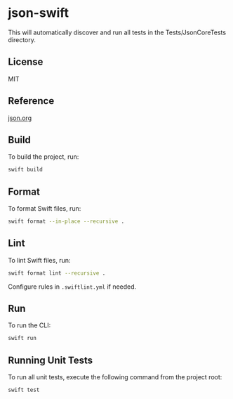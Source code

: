 # json-swift

This will automatically discover and run all tests in the Tests/JsonCoreTests directory.

## License

MIT

## Reference

[json.org](https://www.json.org)

## Build

To build the project, run:

```sh
swift build
```

## Format

To format Swift files, run:

```sh
swift format --in-place --recursive .
```

## Lint

To lint Swift files, run:

```sh
swift format lint --recursive .
```

Configure rules in `.swiftlint.yml` if needed.

## Run

To run the CLI:

```sh
swift run
```

## Running Unit Tests

To run all unit tests, execute the following command from the project root:

```sh
swift test
```
